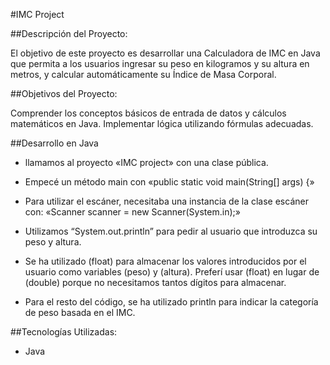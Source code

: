 #IMC Project

##Descripción del Proyecto:

El objetivo de este proyecto es desarrollar una Calculadora de IMC en Java que permita a los usuarios ingresar su peso en kilogramos y su altura en metros, y calcular automáticamente su Índice de Masa Corporal.

##Objetivos del Proyecto:

Comprender los conceptos básicos de entrada de datos y cálculos matemáticos en Java.
Implementar lógica utilizando fórmulas adecuadas.

##Desarrollo en Java

* llamamos al proyecto «IMC project» con una clase pública.

* Empecé un método main con «public static void main(String[] args) {»

* Para utilizar el escáner, necesitaba una instancia de la clase escáner con: «Scanner scanner = new Scanner(System.in);»

* Utilizamos “System.out.println” para pedir al usuario que introduzca su peso y altura.

* Se ha utilizado (float) para almacenar los valores introducidos por el usuario como variables (peso) y (altura). Preferí usar (float) en lugar de (double) porque no necesitamos tantos dígitos para almacenar.

* Para el resto del código, se ha utilizado println para indicar la categoría de peso basada en el IMC.

##Tecnologías Utilizadas:

* Java
